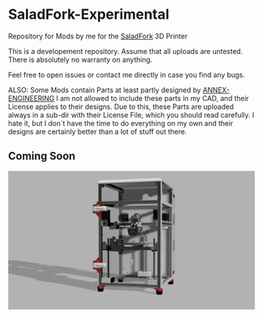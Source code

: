 # SaladFork-Experimental
Repository for Mods by me for the [SaladFork](https://github.com/PrintersForAnts/Salad_Fork) 3D Printer

This is a developement repository. Assume that all uploads are untested. There is absolutely no warranty on anything. 

Feel free to open issues or contact me directly in case you find any bugs.

ALSO: Some Mods contain Parts at least partly designed by [ANNEX-ENGINEERING](http://annex-engineering.com) I am not allowed to include these parts in my CAD, and their License applies to their designs. Due to this, these Parts are uploaded always in a sub-dir with their License File, which you should read carefully. I hate it, but I don´t have the time to do everything on my own and their designs are certainly better than a lot of stuff out there.


## Coming Soon
![sfm.png](./image/sfm.png)
